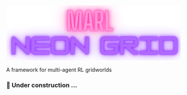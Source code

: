![Drag Racing](marl_neon_grid/rendering/assets/logo.png)

A framework for multi-agent RL gridworlds

### 🚧 Under construction ...